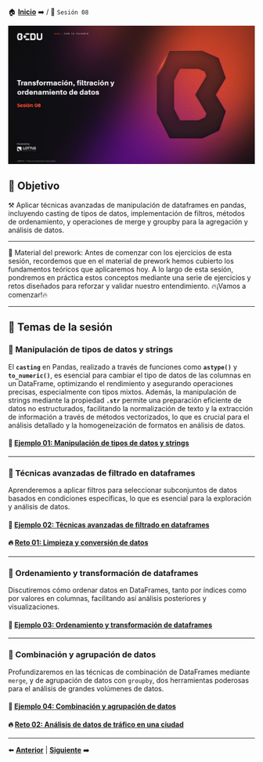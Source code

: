 🏠 [**Inicio**](../Readme.md) ➡️ / 📖 `Sesión 08`

<div align="center">
    <img src="Imagenes/S08_Bedu.png" alt="Sesion_08">
</div>

## 🎯 Objetivo

⚒️ Aplicar técnicas avanzadas de manipulación de dataframes en pandas, incluyendo casting de tipos de datos, implementación de filtros, métodos de ordenamiento, y operaciones de merge y groupby para la agregación y análisis de datos.

---

📘 Material del prework:
Antes de comenzar con los ejercicios de esta sesión, recordemos que en el material de prework hemos cubierto los fundamentos teóricos que aplicaremos hoy. A lo largo de esta sesión, pondremos en práctica estos conceptos mediante una serie de ejercicios y retos diseñados para reforzar y validar nuestro entendimiento. 
🔥¡Vamos a comenzar!🔥

---

## 📂 Temas de la sesión

### 📖 Manipulación de tipos de datos y strings

El **`casting`** en Pandas, realizado a través de funciones como **`astype()`** y **`to_numeric()`**, es esencial para cambiar el tipo de datos de las columnas en un DataFrame, optimizando el rendimiento y asegurando operaciones precisas, especialmente con tipos mixtos. Además, la manipulación de strings mediante la propiedad **`.str`** permite una preparación eficiente de datos no estructurados, facilitando la normalización de texto y la extracción de información a través de métodos vectorizados, lo que es crucial para el análisis detallado y la homogeneización de formatos en análisis de datos.


#### 📜 **[Ejemplo 01: Manipulación de tipos de datos y strings](Ejemplo-01/Readme.md)**

---

### 📖 Técnicas avanzadas de filtrado en dataframes

Aprenderemos a aplicar filtros para seleccionar subconjuntos de datos basados en condiciones específicas, lo que es esencial para la exploración y análisis de datos.

#### 📜 **[Ejemplo 02: Técnicas avanzadas de filtrado en dataframes](Ejemplo-02/Readme.md)**
#### 🔥 **[Reto 01: Limpieza y conversión de datos](Reto-01/Readme.md)**

---

### 📖 Ordenamiento y transformación de dataframes

Discutiremos cómo ordenar datos en DataFrames, tanto por índices como por valores en columnas, facilitando así análisis posteriores y visualizaciones.

#### 📜 **[Ejemplo 03: Ordenamiento y transformación de dataframes](Ejemplo-03/Readme.md)**

---

### 📖 Combinación y agrupación de datos

Profundizaremos en las técnicas de combinación de DataFrames mediante `merge`, y de agrupación de datos con `groupby`, dos herramientas poderosas para el análisis de grandes volúmenes de datos.

#### 📜 **[Ejemplo 04: Combinación y agrupación de datos](Ejemplo-04/Readme.md)**
#### 🔥 **[Reto 02: Análisis de datos de tráfico en una ciudad](Reto-02/Readme.md)**

---

⬅️ [**Anterior**](../Readme.md) | [**Siguiente**](../Sesion-09/Readme.md) ➡️